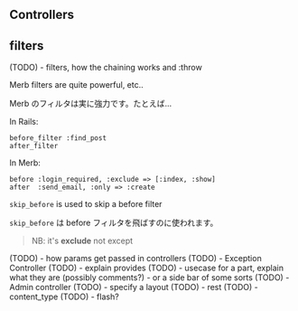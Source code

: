 ## Controllers

## filters
(TODO) - filters, how the chaining works and :throw

Merb filters are quite powerful, etc.. 

Merb のフィルタは実に強力です。たとえば...

In Rails:

    before_filter :find_post
    after_filter
    
In Merb:

    before :login_required, :exclude => [:index, :show]
    after  :send_email, :only => :create
    
`skip_before` is used to skip a before filter

`skip_before` は before フィルタを飛ばすのに使われます。

> NB: it's __exclude__ not except


(TODO) - how params get passed in controllers
(TODO) - Exception Controller
(TODO) - explain provides
(TODO) - usecase for a part, explain what they are (possibly comments?) - or a side bar of some sorts
(TODO) - Admin controller
(TODO) - specify a layout
(TODO) - rest
(TODO) - content_type
(TODO) - flash?
